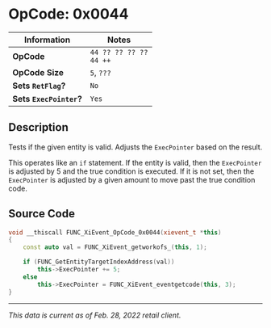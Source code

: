 # OpCode: 0x0044

| Information               | Notes |
|---                        |---    |
| **OpCode**                | `44 ?? ?? ?? ??` <br>  `44 ++` |
| **OpCode Size**           | `5`, `???` |
| **Sets `RetFlag`?**       | `No`  |
| **Sets `ExecPointer`?**   | `Yes` |

## Description

Tests if the given entity is valid. Adjusts the `ExecPointer` based on the result.

This operates like an `if` statement. If the entity is valid, then the `ExecPointer` is adjusted by 5 and the true condition is executed. If it is not set, then the `ExecPointer` is adjusted by a given amount to move past the true condition code.

## Source Code

```cpp
void __thiscall FUNC_XiEvent_OpCode_0x0044(xievent_t *this)
{
    const auto val = FUNC_XiEvent_getworkofs_(this, 1);

    if (FUNC_GetEntityTargetIndexAddress(val))
        this->ExecPointer += 5;
    else
        this->ExecPointer = FUNC_XiEvent_eventgetcode(this, 3);
}
```

---

_This data is current as of Feb. 28, 2022 retail client._
